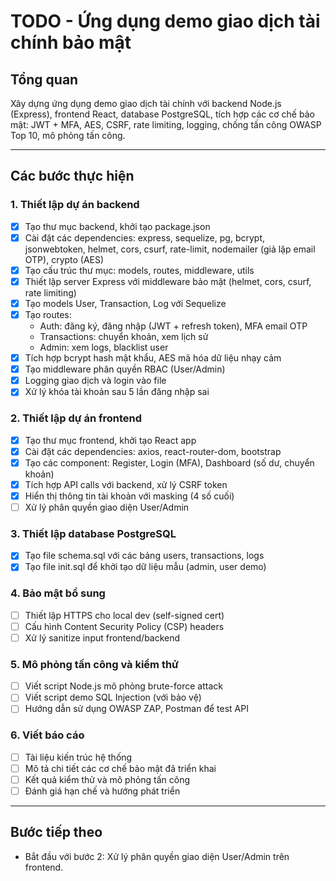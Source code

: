 # TODO - Ứng dụng demo giao dịch tài chính bảo mật

## Tổng quan
Xây dựng ứng dụng demo giao dịch tài chính với backend Node.js (Express), frontend React, database PostgreSQL, tích hợp các cơ chế bảo mật: JWT + MFA, AES, CSRF, rate limiting, logging, chống tấn công OWASP Top 10, mô phỏng tấn công.

---

## Các bước thực hiện

### 1. Thiết lập dự án backend
- [x] Tạo thư mục backend, khởi tạo package.json
- [x] Cài đặt các dependencies: express, sequelize, pg, bcrypt, jsonwebtoken, helmet, cors, csurf, rate-limit, nodemailer (giả lập email OTP), crypto (AES)
- [x] Tạo cấu trúc thư mục: models, routes, middleware, utils
- [x] Thiết lập server Express với middleware bảo mật (helmet, cors, csurf, rate limiting)
- [x] Tạo models User, Transaction, Log với Sequelize
- [x] Tạo routes:
  - Auth: đăng ký, đăng nhập (JWT + refresh token), MFA email OTP
  - Transactions: chuyển khoản, xem lịch sử
  - Admin: xem logs, blacklist user
- [x] Tích hợp bcrypt hash mật khẩu, AES mã hóa dữ liệu nhạy cảm
- [x] Tạo middleware phân quyền RBAC (User/Admin)
- [x] Logging giao dịch và login vào file
- [x] Xử lý khóa tài khoản sau 5 lần đăng nhập sai

### 2. Thiết lập dự án frontend
- [x] Tạo thư mục frontend, khởi tạo React app
- [x] Cài đặt các dependencies: axios, react-router-dom, bootstrap
- [x] Tạo các component: Register, Login (MFA), Dashboard (số dư, chuyển khoản)
- [x] Tích hợp API calls với backend, xử lý CSRF token
- [x] Hiển thị thông tin tài khoản với masking (4 số cuối)
- [ ] Xử lý phân quyền giao diện User/Admin

### 3. Thiết lập database PostgreSQL
- [x] Tạo file schema.sql với các bảng users, transactions, logs
- [x] Tạo file init.sql để khởi tạo dữ liệu mẫu (admin, user demo)

### 4. Bảo mật bổ sung
- [ ] Thiết lập HTTPS cho local dev (self-signed cert)
- [ ] Cấu hình Content Security Policy (CSP) headers
- [ ] Xử lý sanitize input frontend/backend

### 5. Mô phỏng tấn công và kiểm thử
- [ ] Viết script Node.js mô phỏng brute-force attack
- [ ] Viết script demo SQL Injection (với bảo vệ)
- [ ] Hướng dẫn sử dụng OWASP ZAP, Postman để test API

### 6. Viết báo cáo
- [ ] Tài liệu kiến trúc hệ thống
- [ ] Mô tả chi tiết các cơ chế bảo mật đã triển khai
- [ ] Kết quả kiểm thử và mô phỏng tấn công
- [ ] Đánh giá hạn chế và hướng phát triển

---

## Bước tiếp theo
- Bắt đầu với bước 2: Xử lý phân quyền giao diện User/Admin trên frontend.
